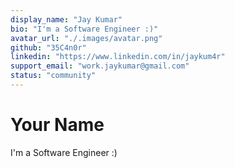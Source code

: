 ```yaml
---
display_name: "Jay Kumar"
bio: "I'm a Software Engineer :)"
avatar_url: "./.images/avatar.png"
github: "35C4n0r"
linkedin: "https://www.linkedin.com/in/jaykum4r"
support_email: "work.jaykumar@gmail.com"
status: "community"
---
```


# Your Name

I'm a Software Engineer :)
